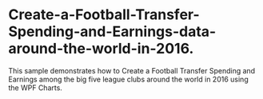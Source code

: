 # Create-a-Football-Transfer-Spending-and-Earnings-data-around-the-world-in-2016.
This sample demonstrates how to Create a Football Transfer Spending and Earnings among the big five league clubs around the world in 2016 using the WPF Charts.
